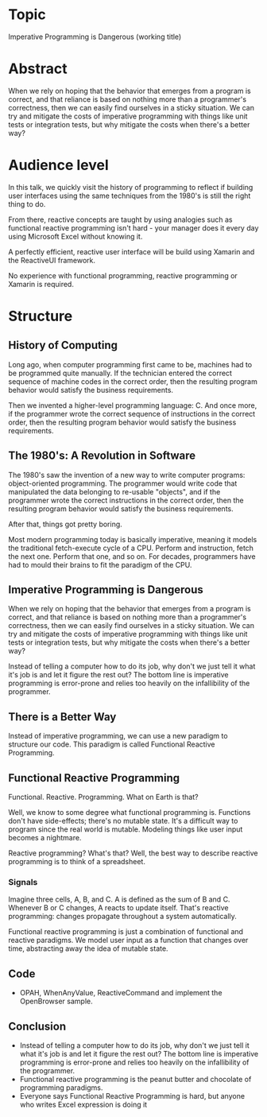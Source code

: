 # Topic

Imperative Programming is Dangerous (working title)

# Abstract

When we rely on hoping that the behavior that emerges from a program is correct,  and that reliance is based on nothing more than a programmer's correctness, then we can easily find ourselves in a sticky situation. We can try and mitigate the costs of imperative programming with things like unit tests or integration tests, but why mitigate the costs when there's a better way?

# Audience level

In this talk, we quickly visit the history of programming to reflect if building user interfaces using the same techniques from the 1980's is still the right thing to do.

From there, reactive concepts are taught by using analogies such as functional reactive programming isn't hard - your manager does it every day using Microsoft Excel without knowing it.

A perfectly efficient, reactive user interface will be build using Xamarin and the ReactiveUI framework.

No experience with functional programming, reactive programming or Xamarin is required. 

# Structure

## History of Computing

Long ago, when computer programming first came to be, machines had to be programmed quite manually. If the technician entered the correct sequence of machine codes in the correct order, then the resulting program behavior would satisfy the business requirements.

Then we invented a higher-level programming language: C. And once more, if the programmer wrote the correct sequence of instructions in the correct order, then the resulting program behavior would satisfy the business requirements.

## The 1980's: A Revolution in Software

The 1980's saw the invention of a new way to write computer programs: object-oriented programming. The programmer would write code that manipulated the data belonging to re-usable "objects", and if the programmer wrote the correct instructions in the correct order, then the resulting program behavior would satisfy the business requirements.

After that, things got pretty boring.

Most modern programming today is basically imperative, meaning it models the traditional fetch-execute cycle of a CPU. Perform and instruction, fetch the next one. Perform that one, and so on. For decades, programmers have had to mould their brains to fit the paradigm of the CPU.

## Imperative Programming is Dangerous

When we rely on hoping that the behavior that emerges from a program is correct, and that reliance is based on nothing more than a programmer's correctness, then we can easily find ourselves in a sticky situation. We can try and mitigate the costs of imperative programming with things like unit tests or integration tests, but why mitigate the costs when there's a better way?

Instead of telling a computer how to do its job, why don't we just tell it what it's job is and let it figure the rest out? The bottom line is imperative programming is error-prone and relies too heavily on the infallibility of the programmer.

## There is a Better Way

Instead of imperative programming, we can use a new paradigm to structure our code. This paradigm is called Functional Reactive Programming.

## Functional Reactive Programming

Functional. Reactive. Programming. What on Earth is that?

Well, we know to some degree what functional programming is. Functions don't have side-effects; there's no mutable state. It's a difficult way to program since the real world is mutable. Modeling things like user input becomes a nightmare.

Reactive programming? What's that? Well, the best way to describe reactive programming is to think of a spreadsheet. 

### Signals

Imagine three cells, A, B, and C. A is defined as the sum of B and C. Whenever B or C changes, A reacts to update itself. That's reactive programming: changes propagate throughout a system automatically.

Functional reactive programming is just a combination of functional and reactive paradigms. We model user input as a function that changes over time, abstracting away the idea of mutable state.

## Code
* OPAH, WhenAnyValue, ReactiveCommand and implement the OpenBrowser sample.
 
## Conclusion
* Instead of telling a computer how to do its job, why don't we just tell it what it's job is and let it figure the rest out? The bottom line is imperative programming is error-prone and relies too heavily on the infallibility of the programmer.
* Functional reactive programming is the peanut butter and chocolate of programming paradigms.
* Everyone says Functional Reactive Programming is hard, but anyone who writes Excel expression is doing it


